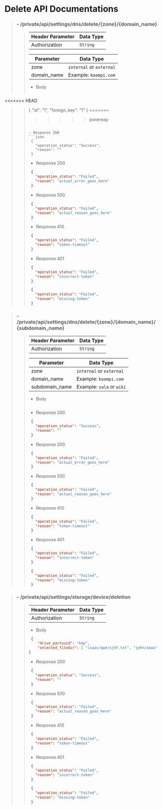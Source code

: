 # Delete API Documentations

> ### - /private/api/settings/dns/delete/{zone}/{domain_name}
>>
>> | Header Parameter | Data Type |
>> | ---------------- | --------- |
>> | Authorization    | `String`  |
>> 
>> | Parameter        | Data Type                 |
>> | ---------------- | ------------------------- |
>> | zone             | `internal` or `external`  |
>> | domain_name      | Example: `koompi.com`     |
>>
>>  - Body
>> ```json
<<<<<<< HEAD
>>  {
>>     "id": "1",
>>     "foreign_key": "1"
>>  }
=======
>>>>>>> ponereay
>> ```
>>
>> - Response 200 
>> ```json
>>  {
>>    "operation_status": "Success",
>>    "reason": ""
>>  }
>> ``` 
>> - Response 200 
>> ```json
>>  {
>>    "operation_status": "Failed",
>>    "reason": "actual_error_goes_here"
>>  }
>> ``` 
>> - Response 500 
>> ```json
>>  {
>>    "operation_status": "Failed",
>>    "reason": "actual_reason_goes_here"
>>  }
>> ``` 
>> - Response 410 
>> ```json
>>  {
>>    "operation_status": "Failed",
>>    "reason": "token-timeout"
>>  }
>> ```
>> - Response 401 
>> ```json
>>  {
>>    "operation_status": "Failed",
>>    "reason": "incorrect-token"
>>  }
>> ```
>> ```json
>>  {
>>    "operation_status": "Failed",
>>    "reason": "missing-token"
>>  }
>> ```

> ### - /private/api/settings/dns/delete/{zone}/{domain_name}/{subdomain_name}
>>
>> | Header Parameter | Data Type |
>> | ---------------- | --------- |
>> | Authorization    | `String`  |
>> 
>> | Parameter        | Data Type                 |
>> | ---------------- | ------------------------- |
>> | zone             | `internal` or `external`  |
>> | domain_name      | Example: `koompi.com`     |
>> | subdomain_name   | Example: `sala` or `wiki` |
>>
>>  - Body
>> ```json
>> ```
>>
>> - Response 200 
>> ```json
>>  {
>>    "operation_status": "Success",
>>    "reason": ""
>>  }
>> ``` 
>> - Response 200 
>> ```json
>>  {
>>    "operation_status": "Failed",
>>    "reason": "actual_error_goes_here"
>>  }
>> ``` 
>> - Response 500 
>> ```json
>>  {
>>    "operation_status": "Failed",
>>    "reason": "actual_reason_goes_here"
>>  }
>> ``` 
>> - Response 410 
>> ```json
>>  {
>>    "operation_status": "Failed",
>>    "reason": "token-timeout"
>>  }
>> ```
>> - Response 401 
>> ```json
>>  {
>>    "operation_status": "Failed",
>>    "reason": "incorrect-token"
>>  }
>> ```
>> ```json
>>  {
>>    "operation_status": "Failed",
>>    "reason": "missing-token"
>>  }
>> ```


> ### - /private/api/settings/storage/device/deletion
>>
>> | Header Parameter | Data Type |
>> | ---------------- | --------- |
>> | Authorization     | `String` |
>> 
>>  - Body
>> ```json
>>  {
>>     "drive_partuuid": "kmp",
>>     "selected_filedir": [ "isaac/qwe/sjdf.txt", "john/aaaa", "john/text.txt" ]
>> }
>> ```
>>
>> - Response 200 
>> ```json
>>  {
>>    "operation_status": "Success",
>>    "reason": ""
>>  }
>> ``` 
>> - Response 500 
>> ```json
>>  {
>>    "operation_status": "Failed",
>>    "reason": "actual_reason_goes_here"
>>  }
>> ``` 
>> - Response 410 
>> ```json
>>  {
>>    "operation_status": "Failed",
>>    "reason": "token-timeout"
>>  }
>> ```
>> - Response 401 
>> ```json
>>  {
>>    "operation_status": "Failed",
>>    "reason": "incorrect-token"
>>  }
>> ```
>> ```json
>>  {
>>    "operation_status": "Failed",
>>    "reason": "missing-token"
>>  }
>> ```
